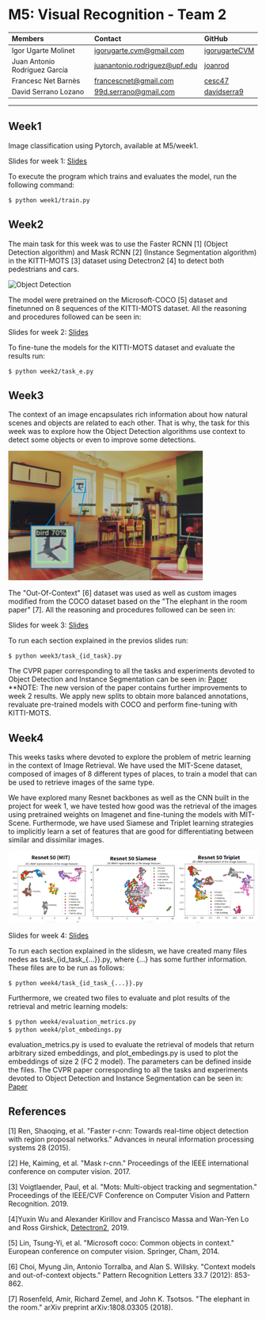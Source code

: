 # M5: Visual Recognition - Team 2
| Members | Contact | GitHub |
| :---         |   :---    |   :---    |
| Igor Ugarte Molinet | igorugarte.cvm@gmail.com | [igorugarteCVM](https://github.com/igorugarteCVM) | 
| Juan Antonio Rodríguez García | juanantonio.rodriguez@upf.edu  | [joanrod](https://github.com/joanrod) |
| Francesc Net Barnès | francescnet@gmail.com  | [cesc47](https://github.com/cesc47) |
| David Serrano Lozano | 99d.serrano@gmail.com | [davidserra9](https://github.com/davidserra9) |

---
## Week1
Image classification using Pytorch, available at M5/week1.

Slides for week 1: [Slides](https://docs.google.com/presentation/d/1FGRrmjkltlC7GpD8WeX_9TiXb5x-T6QKmyFojb2Qg8w/edit?usp=sharing)

To execute the program which trains and evaluates the model, run the following command:
```
$ python week1/train.py
```
## Week2
The main task for this week was to use the Faster RCNN [1] (Object Detection algorithm) and Mask RCNN [2] (Instance Segmentation algorithm) in the KITTI-MOTS [3] dataset using Detectron2 [4] to detect both pedestrians and cars.

![Object Detection](/week2/inference/0013.gif)

The model were pretrained on the Microsoft-COCO [5] dataset and finetunned on 8 sequences of the KITTI-MOTS dataset. All the reasoning and procedures followed can be seen in:

Slides for week 2: [Slides](https://docs.google.com/presentation/d/1ERkqOnMB56ElYuvYg9izsTqWn5aO28IjpjF5gZBFMKM/edit#slide=id.g11d85991502_0_90)

To fine-tune the models for the KITTI-MOTS dataset and evaluate the results run:
```
$ python week2/task_e.py
```

## Week3
The context of an image encapsulates rich information about how natural scenes and objects are related to each other. That is why, the task for this week was to explore how the Object Detection algorithms use context to detect some objects or even to improve some detections.

![PlaneAsBird](/week3/readmeimage.png)

The "Out-Of-Context" [6] dataset was used as well as custom images modified from the COCO dataset based on the "The elephant in the room paper" [7]. All the reasoning and procedures followed can be seen in:

Slides for week 3: [Slides](https://docs.google.com/presentation/d/1Hvv0NIu_j9Rd1Bp6VtYcSG42W5-3KcmsYLNb5G3_tno/edit?usp=sharing)

To run each section explained in the previos slides run:
```
$ python week3/task_{id_task}.py
```

The CVPR paper corresponding to all the tasks and experiments devoted to Object Detection and Instance Segmentation can be seen in: [Paper](https://www.overleaf.com/read/hcbxsbkrsmcb)
**NOTE: The new version of the paper contains further improvements to week 2 results. We apply new splits to obtain more balanced annotations, revaluate pre-trained models with COCO and perform fine-tuning with KITTI-MOTS.

## Week4
This weeks tasks where devoted to explore the problem of metric learning in the context of Image Retrieval. We have used the MIT-Scene dataset, composed 
of images of 8 different types of places, to train a model that can be used to retrieve images of the same type.

We have explored many Resnet backbones as well as the CNN built in the project for week 1, we have tested how good was the retrieval of the images using pretrained weights on Imagenet and fine-tuning the models with MIT-Scene.
Furthermode, we have used Siamese and Triplet learning strategies to implicitly learn a set of features that are good for differentiating between similar and dissimilar images.


![clusters](/week4/clusters.PNG)

Slides for week 4: [Slides](https://docs.google.com/presentation/d/1qiWn6Lgy8bP7voIEu2XeWV4vUKIVyG3bOKP-OrCiRMY/edit?usp=sharing)

To run each section explained in the slidesm, we have created many files nedes as task_{id_task_{...}}.py, where {...} has some further information. These files are to be run as follows:
```
$ python week4/task_{id_task_{...}}.py
```

Furthermore, we created two files to evaluate and plot results of the retrieval and metric learning models:
```
$ python week4/evaluation_metrics.py
$ python week4/plot_embedings.py
```
evaluation_metrics.py is used to evaluate the retrieval of models that return arbitrary sized embeddings, and plot_embedings.py is used to plot the embeddings of size 2 (FC 2 model).
The parameters can be defined inside the files.
The CVPR paper corresponding to all the tasks and experiments devoted to Object Detection and Instance Segmentation can be seen in: [Paper](https://www.overleaf.com/5374743577rshpmzsgynjj)



## References
[1] Ren, Shaoqing, et al. "Faster r-cnn: Towards real-time object detection with region proposal networks." Advances in neural information processing systems 28 (2015).

[2] He, Kaiming, et al. "Mask r-cnn." Proceedings of the IEEE international conference on computer vision. 2017.

[3] Voigtlaender, Paul, et al. "Mots: Multi-object tracking and segmentation." Proceedings of the IEEE/CVF Conference on Computer Vision and Pattern Recognition. 2019.

[4]Yuxin Wu and Alexander Kirillov and Francisco Massa and Wan-Yen Lo and Ross Girshick, [Detectron2](https://github.com/facebookresearch/detectron2), 2019.

[5] Lin, Tsung-Yi, et al. "Microsoft coco: Common objects in context." European conference on computer vision. Springer, Cham, 2014.

[6] Choi, Myung Jin, Antonio Torralba, and Alan S. Willsky. "Context models and out-of-context objects." Pattern Recognition Letters 33.7 (2012): 853-862.

[7] Rosenfeld, Amir, Richard Zemel, and John K. Tsotsos. "The elephant in the room." arXiv preprint arXiv:1808.03305 (2018).
